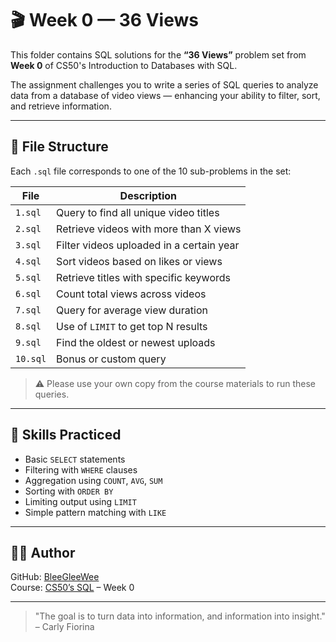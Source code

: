 # 🎬 Week 0 — 36 Views

This folder contains SQL solutions for the **“36 Views”** problem set from **Week 0** of CS50's Introduction to Databases with SQL.

The assignment challenges you to write a series of SQL queries to analyze data from a database of video views — enhancing your ability to filter, sort, and retrieve information.

---

## 📁 File Structure

Each `.sql` file corresponds to one of the 10 sub-problems in the set:

| File      | Description                             |
|-----------|-----------------------------------------|
| `1.sql`   | Query to find all unique video titles   |
| `2.sql`   | Retrieve videos with more than X views  |
| `3.sql`   | Filter videos uploaded in a certain year|
| `4.sql`   | Sort videos based on likes or views     |
| `5.sql`   | Retrieve titles with specific keywords  |
| `6.sql`   | Count total views across videos         |
| `7.sql`   | Query for average view duration         |
| `8.sql`   | Use of `LIMIT` to get top N results     |
| `9.sql`   | Find the oldest or newest uploads       |
| `10.sql`  | Bonus or custom query                   |

> ⚠️ Please use your own copy from the course materials to run these queries.

---

## 🧠 Skills Practiced

- Basic `SELECT` statements  
- Filtering with `WHERE` clauses  
- Aggregation using `COUNT`, `AVG`, `SUM`  
- Sorting with `ORDER BY`  
- Limiting output using `LIMIT`  
- Simple pattern matching with `LIKE`

---

## 👩‍💻 Author

GitHub: [BleeGleeWee](https://github.com/BleeGleeWee)  
Course: [CS50’s SQL](https://cs50.harvard.edu/sql/) – Week 0

---

> "The goal is to turn data into information, and information into insight." – Carly Fiorina

